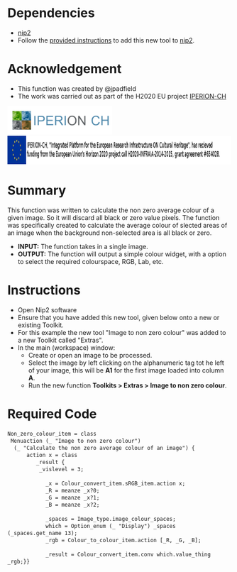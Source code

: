 # Dependencies
* [nip2](https://github.com/libvips/nip2)
* Follow the [provided instructions](https://github.com/jpadfield/nip2-extras/blob/master/README.md) to add this new tool to [nip2](https://github.com/libvips/nip2). 

# Acknowledgement
* This function was created by @jpadfield
* The work was carried out as part of the H2020 EU project [IPERION-CH](http://www.iperionch.eu/)
<img src="https://github.com/jpadfield/nip2-extras/blob/master/images/IPERION-CH_logo_trans.png" height="64" alt="IPERION-CH Logo">
<img src="https://github.com/jpadfield/nip2-extras/blob/master/images/iperion-ch-eu-tag_black.png" height="64" alt="IPERION-CH Grant Info">

# Summary
This function was written to calculate the non zero average colour of a given image. So it will discard all black or zero value pixels. The function was specifically created to calculate the average colour of slected areas of an image when the background non-selected area is all black or zero.
* **INPUT:** The function takes in a single image.
* **OUTPUT:** The function will output a simple colour widget, with a option to select the required colourspace, RGB, Lab, etc.

# Instructions
* Open Nip2 software
* Ensure that you have added this new tool, given below onto a new or existing Toolkit.
* For this example the new tool "Image to non zero colour" was added to a new Toolkit called "Extras".
* In the main (workspace) window:
  * Create or open an image to be processed.
  * Select the image by left clicking on the alphanumeric tag tot he left of your image, this will be **A1** for the first image loaded into column **A**.
  * Run the new function **Toolkits > Extras > Image to non zero colour**.
  
# Required Code
```
Non_zero_colour_item = class
 Menuaction (_ "Image to non zero colour") 
  (_ "Calculate the non zero average colour of an image") {
	  action x = class
		 _result {
		  _vislevel = 3; 
				
			_x = Colour_convert_item.sRGB_item.action x;
			_R = meanze _x?0;
			_G = meanze _x?1;
			_B = meanze _x?2; 
					
			_spaces = Image_type.image_colour_spaces;
			which = Option_enum (_ "Display") _spaces (_spaces.get_name 13);
			_rgb = Colour_to_colour_item.action [_R, _G, _B];
					
			_result = Colour_convert_item.conv which.value_thing _rgb;}}
```
